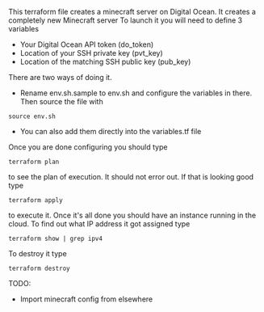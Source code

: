 This terraform file creates a minecraft server on Digital Ocean. It creates
a completely new Minecraft server
To launch it you will need to define 3 variables

* Your Digital Ocean API token (do_token)
* Location of your SSH private key (pvt_key)
* Location of the matching SSH public key (pub_key)

There are two ways of doing it.

* Rename env.sh.sample to env.sh and configure the variables in there. Then source the file with

```source env.sh```

* You can also add them directly into the variables.tf file

Once you are done configuring you should type

```terraform plan```

to see the plan of execution. It should not error out. If that is looking good type

```terraform apply```

to execute it. Once it's all done you should have an instance running in the cloud. To find out 
what IP address it got assigned type

```terraform show | grep ipv4```

To destroy it type

```terraform destroy```


TODO:

* Import minecraft config from elsewhere